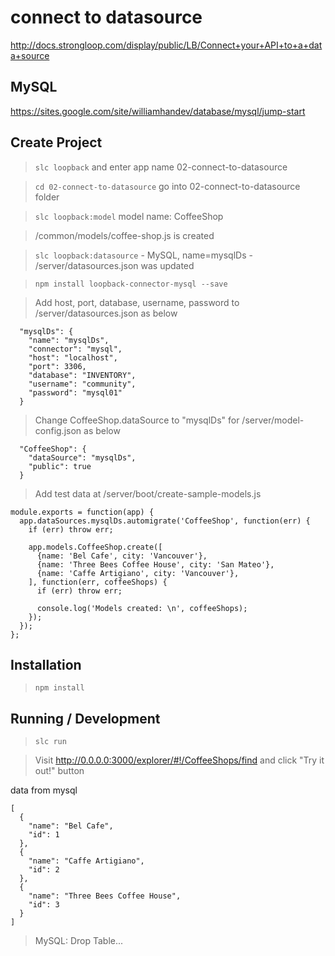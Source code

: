 connect to datasource
=====================

http://docs.strongloop.com/display/public/LB/Connect+your+API+to+a+data+source

## MySQL

https://sites.google.com/site/williamhandev/database/mysql/jump-start

## Create Project

> `slc loopback` and enter app name 02-connect-to-datasource

> `cd 02-connect-to-datasource` go into 02-connect-to-datasource folder

> `slc loopback:model` model name: CoffeeShop

> /common/models/coffee-shop.js is created

> `slc loopback:datasource` - MySQL, name=mysqlDs - /server/datasources.json was updated

> `npm install loopback-connector-mysql --save`

> Add host, port, database, username, password to /server/datasources.json as below

```
  "mysqlDs": {
    "name": "mysqlDs",
    "connector": "mysql",
    "host": "localhost",
    "port": 3306,
    "database": "INVENTORY",
    "username": "community",
    "password": "mysql01"
  }
```

> Change CoffeeShop.dataSource to "mysqlDs" for /server/model-config.json as below

```
  "CoffeeShop": {
    "dataSource": "mysqlDs",
    "public": true
  }
```

> Add test data at /server/boot/create-sample-models.js

```
module.exports = function(app) {
  app.dataSources.mysqlDs.automigrate('CoffeeShop', function(err) {
    if (err) throw err;

    app.models.CoffeeShop.create([
      {name: 'Bel Cafe', city: 'Vancouver'},
      {name: 'Three Bees Coffee House', city: 'San Mateo'},
      {name: 'Caffe Artigiano', city: 'Vancouver'},
    ], function(err, coffeeShops) {
      if (err) throw err;

      console.log('Models created: \n', coffeeShops);
    });
  });
};
```

## Installation

> `npm install`

## Running / Development

> `slc run`

> Visit http://0.0.0.0:3000/explorer/#!/CoffeeShops/find and click "Try it out!" button

data from mysql

```
[
  {
    "name": "Bel Cafe",
    "id": 1
  },
  {
    "name": "Caffe Artigiano",
    "id": 2
  },
  {
    "name": "Three Bees Coffee House",
    "id": 3
  }
]
```

> MySQL: Drop Table...
